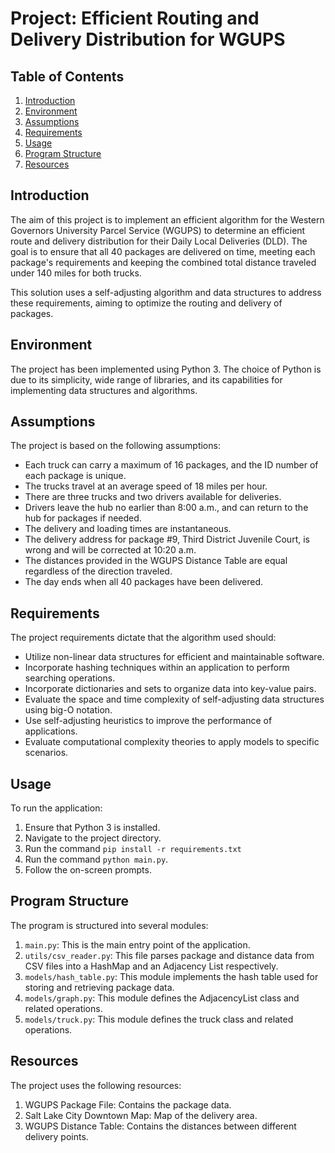 # Project: Efficient Routing and Delivery Distribution for WGUPS

## Table of Contents

1. [Introduction](#Introduction)
2. [Environment](#Environment)
3. [Assumptions](#Assumptions)
4. [Requirements](#Requirements)
5. [Usage](#Usage)
6. [Program Structure](#Program-Structure)
7. [Resources](#Resources)

## Introduction
The aim of this project is to implement an efficient algorithm for the Western Governors University Parcel Service (WGUPS) to determine an efficient route and delivery distribution for their Daily Local Deliveries (DLD). The goal is to ensure that all 40 packages are delivered on time, meeting each package's requirements and keeping the combined total distance traveled under 140 miles for both trucks.

This solution uses a self-adjusting algorithm and data structures to address these requirements, aiming to optimize the routing and delivery of packages.

## Environment
The project has been implemented using Python 3. The choice of Python is due to its simplicity, wide range of libraries, and its capabilities for implementing data structures and algorithms.

## Assumptions
The project is based on the following assumptions:

* Each truck can carry a maximum of 16 packages, and the ID number of each package is unique.
* The trucks travel at an average speed of 18 miles per hour.
* There are three trucks and two drivers available for deliveries.
* Drivers leave the hub no earlier than 8:00 a.m., and can return to the hub for packages if needed.
* The delivery and loading times are instantaneous.
* The delivery address for package #9, Third District Juvenile Court, is wrong and will be corrected at 10:20 a.m.
* The distances provided in the WGUPS Distance Table are equal regardless of the direction traveled.
* The day ends when all 40 packages have been delivered.

## Requirements
The project requirements dictate that the algorithm used should:

* Utilize non-linear data structures for efficient and maintainable software.
* Incorporate hashing techniques within an application to perform searching operations.
* Incorporate dictionaries and sets to organize data into key-value pairs.
* Evaluate the space and time complexity of self-adjusting data structures using big-O notation.
* Use self-adjusting heuristics to improve the performance of applications.
* Evaluate computational complexity theories to apply models to specific scenarios.

## Usage
To run the application:

1. Ensure that Python 3 is installed.
2. Navigate to the project directory.
3. Run the command `pip install -r requirements.txt`
4. Run the command `python main.py`.
5. Follow the on-screen prompts.

## Program Structure
The program is structured into several modules:

1. `main.py`: This is the main entry point of the application.
2. `utils/csv_reader.py`: This file parses package and distance data from CSV files into a HashMap and an Adjacency List respectively.
3. `models/hash_table.py`: This module implements the hash table used for storing and retrieving package data.
4. `models/graph.py`: This module defines the AdjacencyList class and related operations.
5. `models/truck.py`: This module defines the truck class and related operations.

## Resources
The project uses the following resources:

1. WGUPS Package File: Contains the package data.
2. Salt Lake City Downtown Map: Map of the delivery area.
3. WGUPS Distance Table: Contains the distances between different delivery points.
